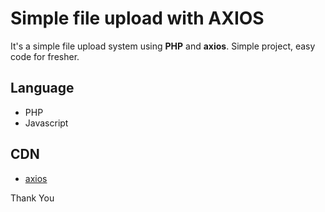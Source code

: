 # Simple file upload with AXIOS
It's a simple file upload system using **PHP** and **axios**. Simple project, easy code for fresher. 

## Language
- PHP
- Javascript

## CDN
- [axios](https://cdnjs.cloudflare.com/ajax/libs/axios/0.18.0/axios.min.js)

Thank You